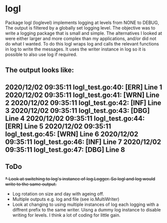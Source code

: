 # logl

Package logl (loglevel) implements logging at levels from NONE to DEBUG, The output is filtered by a globally set logging level.
The objective was to write a logging package that is small and simple. The alternatives I looked at were either larger and more complex than my applications, and/or did not do what I wanted.
To do this logl wraps log and calls the relevant functions in log to write the messages. It uses the writer instance in log so it is possible to also use log if required.

The output looks like:
---
2020/12/02 09:35:11 logl_test.go:40: [ERR] Line 1
2020/12/02 09:35:11 logl_test.go:41: [WRN] Line 2
2020/12/02 09:35:11 logl_test.go:42: [INF] Line 3
2020/12/02 09:35:11 logl_test.go:43: [DBG] Line 4
2020/12/02 09:35:11 logl_test.go:44: [ERR] Line 5
2020/12/02 09:35:11 logl_test.go:45: [WRN] Line 6
2020/12/02 09:35:11 logl_test.go:46: [INF] Line 7
2020/12/02 09:35:11 logl_test.go:47: [DBG] Line 8
---

## ToDo
~~* Look at switching to log's instance of log.Logger.  So logl and log would write to the same output.~~
* Log rotation on size and day with ageing off.
* Multiple outputs e.g. log and file (see io.MultiWriter)
* Look at changing to using multiple instances of log each logging with a diffrent prefix to the same writer. Uisng a dummy log instance to disable writing for levels. I think a lot of coding for little gain.


